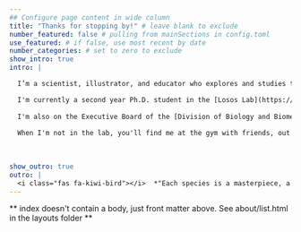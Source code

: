 ```yaml
---
## Configure page content in wide column
title: "Thanks for stopping by!" # leave blank to exclude
number_featured: false # pulling from mainSections in config.toml
use_featured: # if false, use most recent by date
number_categories: # set to zero to exclude
show_intro: true
intro: |

  I’m a scientist, illustrator, and educator who explores and studies the world and how it works. I get to investigate how life evolved to create all the beautiful, diverse (and sometimes weird) organisms we see today and how these organisms are evolving in response to sprawling urbanization and climate weirding.

  I'm currently a second year Ph.D. student in the [Losos Lab](https://sites.wustl.edu/losos/) at Washington University in St. Louis. My dissertation research focuses on how plants and animals adapt to changing environments. You can learn more about my past and current research interests in [projects](/project) and [publications](/publications). 
  
  I'm also on the Executive Board of the [Division of Biology and Biomedical Sciences Women in STEM](https://sites.wustl.edu/womeninstem/) and am the acting [Community Engagement Chair](https://sites.wustl.edu/womeninstem/committee/community-engagement/). Learn more about the [outreach events](https://sites.wustl.edu/womeninstem/category/community-engagement-events/) I've organized.
  
  When I'm not in the lab, you'll find me at the gym with friends, out birding, or curled up at home watching movies. 
  
  
   
show_outro: true
outro: |
  <i class="fas fa-kiwi-bird"></i>  *"Each species is a masterpiece, a creation assembled with extreme care and genius." -Edward O. Wilson*
---
```


** index doesn't contain a body, just front matter above.
See about/list.html in the layouts folder **
